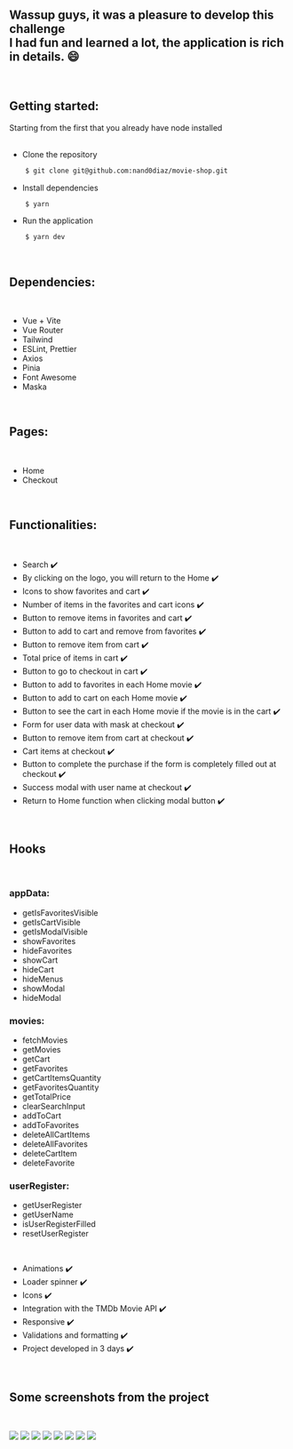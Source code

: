 <br/>
<h2>Wassup guys, it was a pleasure to develop this challenge<br/>
I had fun and learned a lot, the application is rich in details. 😄</h2>

<br/>

<h2>Getting started:</h2>
Starting from the first that you already have node installed<br/><br/>

- Clone the repository<br/>

```bash
    $ git clone git@github.com:nand0diaz/movie-shop.git
```

- Install dependencies<br/>

```bash
    $ yarn
```

- Run the application<br/>

```bash
    $ yarn dev
```

<br/>

<h2>Dependencies:</h2>
<br/>

- Vue + Vite
- Vue Router
- Tailwind
- ESLint, Prettier
- Axios
- Pinia
- Font Awesome
- Maska

<br/>

<h2>Pages:</h2>
<br/>

- Home
- Checkout

<br/>

<h2>Functionalities:</h2>
<br/>

- Search ✔️
- By clicking on the logo, you will return to the Home ✔️
- Icons to show favorites and cart ✔️
- Number of items in the favorites and cart icons ✔️
- Button to remove items in favorites and cart ✔️
- Button to add to cart and remove from favorites ✔️
- Button to remove item from cart ✔️
- Total price of items in cart ✔️
- Button to go to checkout in cart ✔️
- Button to add to favorites in each Home movie ✔️
- Button to add to cart on each Home movie ✔️
- Button to see the cart in each Home movie if the movie is in the cart ✔️
- Form for user data with mask at checkout ✔️
- Button to remove item from cart at checkout ✔️
- Cart items at checkout ✔️
- Button to complete the purchase if the form is completely filled out at checkout ✔️
- Success modal with user name at checkout ✔️
- Return to Home function when clicking modal button ✔️

<br/>

<h2>Hooks</h2>
<br/>

<h3>appData:</h3>

- getIsFavoritesVisible
- getIsCartVisible
- getIsModalVisible
- showFavorites
- hideFavorites
- showCart
- hideCart
- hideMenus
- showModal
- hideModal

<h3>movies:</h3>

- fetchMovies
- getMovies
- getCart
- getFavorites
- getCartItemsQuantity
- getFavoritesQuantity
- getTotalPrice
- clearSearchInput
- addToCart
- addToFavorites
- deleteAllCartItems
- deleteAllFavorites
- deleteCartItem
- deleteFavorite

<h3>userRegister:</h3>

- getUserRegister
- getUserName
- isUserRegisterFilled
- resetUserRegister

<br/>

- Animations ✔️
- Loader spinner ✔️
- Icons ✔️
- Integration with the TMDb Movie API ✔️
- Responsive ✔️
- Validations and formatting ✔️
- Project developed in 3 days ✔️

<br/>

<h2>Some screenshots from the project</h2>

<br/>

![](screenshots/screenshot1.png)
![](screenshots/screenshot2.png)
![](screenshots/screenshot3.png)
![](screenshots/screenshot4.png)
![](screenshots/screenshot5.png)
![](screenshots/screenshot6.png)
![](screenshots/screenshot7.png)
![](screenshots/screenshot8.png)
